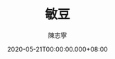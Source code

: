 ---
issue: 378
title: 敏豆
author: 陳志寧
language: 南四縣
date: 2020-05-21T00:00:00.000+08:00
topic: 故事
difficulty: 2
wikidata: Q131449121
wikidata_link: https://www.wikidata.org/wiki/Q131449121
---